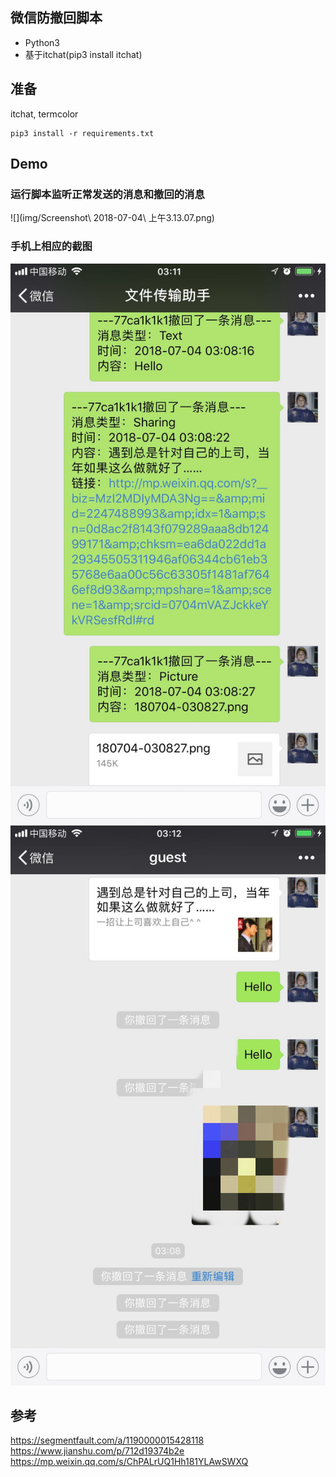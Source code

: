 ## 微信防撤回脚本
- Python3
- 基于itchat(pip3 install itchat)

## 准备
itchat, termcolor
```
pip3 install -r requirements.txt
```

## Demo
### 运行脚本监听正常发送的消息和撤回的消息
![](img/Screenshot\ 2018-07-04\ 上午3.13.07.png)
### 手机上相应的截图
![](img/180704-033918.png)
![](img/180704-033944.png)

## 参考
https://segmentfault.com/a/1190000015428118
https://www.jianshu.com/p/712d19374b2e
https://mp.weixin.qq.com/s/ChPALrUQ1Hh181YLAwSWXQ
